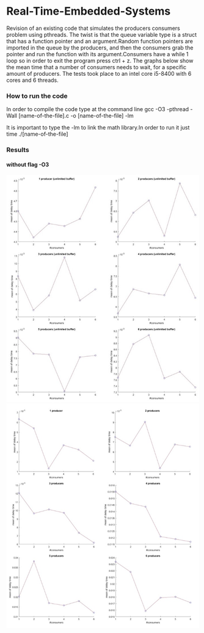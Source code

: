 # Real-Time-Embedded-Systems
Revision of an existing code that simulates the producers consumers problem using pthreads. The twist is that the queue variable type is a struct that has a function pointer and an argument.Random function pointers are imported in the queue by the producers, and then the consumers grab the pointer and run the function with its argument.Consumers have a while 1 loop so in order to exit the program press ctrl + z. The graphs below show the mean time that a number of consumers needs to wait, for a specific amount of producers. The tests took place to an intel core i5-8400 with 6 cores and 6 threads.   

### How to run the code
In order to compile the code type at the command line gcc -O3 -pthread -Wall [name-of-the-file].c -o [name-of-the-file] -lm
   
It is important to type the -lm to link the math library.In order to run it just time ./[name-of-the-file]


### Results
#### without flag -O3
![unlimited_buffer](https://github.com/doinakis/Real-Time-Embedded-Systems/blob/master/github_unlimited.jpg)
![limited_buffer](https://github.com/doinakis/Real-Time-Embedded-Systems/blob/master/github_limited.jpg)
